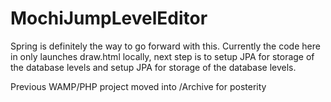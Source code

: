 # MochiJumpLevelEditor
Spring is definitely the way to go forward with this. Currently the code here in only launches draw.html locally, next step is to setup JPA for storage of the database levels and setup JPA for storage of the database levels.   

Previous WAMP/PHP project moved into /Archive for posterity
